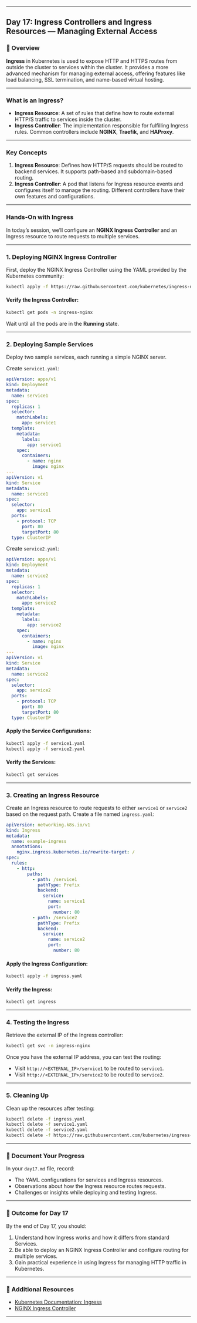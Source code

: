 ﻿---

## Day 17: Ingress Controllers and Ingress Resources — Managing External Access

### 📘 Overview

**Ingress** in Kubernetes is used to expose HTTP and HTTPS routes from outside the cluster to services within the cluster. It provides a more advanced mechanism for managing external access, offering features like load balancing, SSL termination, and name-based virtual hosting.

---

### What is an Ingress?

- **Ingress Resource**: A set of rules that define how to route external HTTP/S traffic to services inside the cluster.
- **Ingress Controller**: The implementation responsible for fulfilling Ingress rules. Common controllers include **NGINX**, **Traefik**, and **HAProxy**.

---

### Key Concepts

1. **Ingress Resource**: Defines how HTTP/S requests should be routed to backend services. It supports path-based and subdomain-based routing.
2. **Ingress Controller**: A pod that listens for Ingress resource events and configures itself to manage the routing. Different controllers have their own features and configurations.

---

### Hands-On with Ingress

In today’s session, we’ll configure an **NGINX Ingress Controller** and an Ingress resource to route requests to multiple services.

---

### 1. Deploying NGINX Ingress Controller

First, deploy the NGINX Ingress Controller using the YAML provided by the Kubernetes community:

```bash
kubectl apply -f https://raw.githubusercontent.com/kubernetes/ingress-nginx/main/deploy/static/provider/cloud/deploy.yaml
```

#### Verify the Ingress Controller:
```bash
kubectl get pods -n ingress-nginx
```

Wait until all the pods are in the **Running** state.

---

### 2. Deploying Sample Services

Deploy two sample services, each running a simple NGINX server.

Create `service1.yaml`:

```yaml
apiVersion: apps/v1
kind: Deployment
metadata:
  name: service1
spec:
  replicas: 1
  selector:
    matchLabels:
      app: service1
  template:
    metadata:
      labels:
        app: service1
    spec:
      containers:
        - name: nginx
          image: nginx
---
apiVersion: v1
kind: Service
metadata:
  name: service1
spec:
  selector:
    app: service1
  ports:
    - protocol: TCP
      port: 80
      targetPort: 80
  type: ClusterIP
```

Create `service2.yaml`:

```yaml
apiVersion: apps/v1
kind: Deployment
metadata:
  name: service2
spec:
  replicas: 1
  selector:
    matchLabels:
      app: service2
  template:
    metadata:
      labels:
        app: service2
    spec:
      containers:
        - name: nginx
          image: nginx
---
apiVersion: v1
kind: Service
metadata:
  name: service2
spec:
  selector:
    app: service2
  ports:
    - protocol: TCP
      port: 80
      targetPort: 80
  type: ClusterIP
```

#### Apply the Service Configurations:
```bash
kubectl apply -f service1.yaml
kubectl apply -f service2.yaml
```

#### Verify the Services:
```bash
kubectl get services
```

---


### 3. Creating an Ingress Resource

Create an Ingress resource to route requests to either `service1` or `service2` based on the request path. Create a file named `ingress.yaml`:

```yaml
apiVersion: networking.k8s.io/v1
kind: Ingress
metadata:
  name: example-ingress
  annotations:
    nginx.ingress.kubernetes.io/rewrite-target: /
spec:
  rules:
    - http:
        paths:
          - path: /service1
            pathType: Prefix
            backend:
              service:
                name: service1
                port:
                  number: 80
          - path: /service2
            pathType: Prefix
            backend:
              service:
                name: service2
                port:
                  number: 80
```

#### Apply the Ingress Configuration:
```bash
kubectl apply -f ingress.yaml
```

#### Verify the Ingress:
```bash
kubectl get ingress
```

---

### 4. Testing the Ingress

Retrieve the external IP of the Ingress controller:

```bash
kubectl get svc -n ingress-nginx
```

Once you have the external IP address, you can test the routing:

- Visit `http://<EXTERNAL_IP>/service1` to be routed to `service1`.
- Visit `http://<EXTERNAL_IP>/service2` to be routed to `service2`.

---

### 5. Cleaning Up

Clean up the resources after testing:

```bash
kubectl delete -f ingress.yaml
kubectl delete -f service1.yaml
kubectl delete -f service2.yaml
kubectl delete -f https://raw.githubusercontent.com/kubernetes/ingress-nginx/main/deploy/static/provider/cloud/deploy.yaml
```

---


### 📝 Document Your Progress

In your `day17.md` file, record:
- The YAML configurations for services and Ingress resources.
- Observations about how the Ingress resource routes requests.
- Challenges or insights while deploying and testing Ingress.

---

### 🎯 Outcome for Day 17

By the end of Day 17, you should:
1. Understand how Ingress works and how it differs from standard Services.
2. Be able to deploy an NGINX Ingress Controller and configure routing for multiple services.
3. Gain practical experience in using Ingress for managing HTTP traffic in Kubernetes.

---

### 🔗 Additional Resources

- [Kubernetes Documentation: Ingress](https://kubernetes.io/docs/concepts/services-networking/ingress/)
- [NGINX Ingress Controller](https://kubernetes.github.io/ingress-nginx/)

--- 